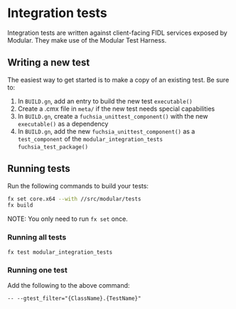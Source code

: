 # Integration tests

Integration tests are written against client-facing FIDL services exposed by
Modular. They make use of the Modular Test Harness.

## Writing a new test

The easiest way to get started is to make a copy of an existing test. Be sure to:

1. In `BUILD.gn`, add an entry to build the new test `executable()`
1. Create a .cmx file in `meta/` if the new test needs special capabilities
1. In `BUILD.gn`, create a `fuchsia_unittest_component()` with the new
   `executable()` as a dependency
1. In `BUILD.gn`, add the new `fuchsia_unittest_component()` as a
   `test_component` of the `modular_integration_tests` `fuchsia_test_package()`

## Running tests

Run the following commands to build your tests:

```sh
fx set core.x64 --with //src/modular/tests
fx build
```

NOTE: You only need to run `fx set` once.

### Running all tests

`fx test modular_integration_tests`

### Running one test

Add the following to the above command:

`-- --gtest_filter="{ClassName}.{TestName}"`

